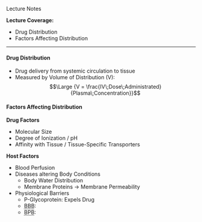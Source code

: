 Lecture Notes

**Lecture Coverage:**
- Drug Distribution
- Factors Affecting Distribution

---
#### **Drug Distribution**
- Drug delivery from systemic circulation to tissue
- Measured by Volume of Distribution (V):$$\Large {V = \frac{IV\;Dose\;Administrated}{Plasma\;Concentration}}$$


#### **Factors Affecting Distribution**
**Drug Factors**
- Molecular Size
- Degree of Ionization / pH
- Affinity with Tissue / Tissue-Specific Transporters

**Host Factors**
- Blood Perfusion
- Diseases altering Body Conditions
	- Body Water Distribution
	- Membrane Proteins → Membrane Permeability
- Physiological Barriers
	- P-Glycoprotein: Expels Drug
	- <abbr Title="Blood-Brain Barrier">BBB</abbr>:
	- <abbr Title="Blood-Placental Barrier">BPB</abbr>:
